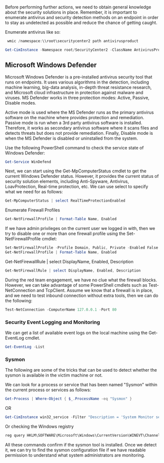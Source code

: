 Before performing further actions, we need to obtain general knowledge about the security solutions in place. Remember, 
it is important to enumerate antivirus and security detection methods on an endpoint in order to stay as undetected as possible 
and reduce the chance of getting caught.

Enumerate antivirus like so:

```PowerShell
 wmic /namespace:\\root\securitycenter2 path antivirusproduct
```

```PowerShell
Get-CimInstance -Namespace root/SecurityCenter2 -ClassName AntivirusProduct
```



## Microsoft Windows Defender

Microsoft Windows Defender is a pre-installed antivirus security tool that runs on endpoints. It uses various algorithms in the detection, 
including machine learning, big-data analysis, in-depth threat resistance research, and Microsoft cloud infrastructure in protection against 
malware and viruses. MS Defender works in three protection modes: Active, Passive, Disable modes. 

Active mode is used where the MS Defender runs as the primary antivirus software on the machine where provides protection and remediation. 
Passive mode is run when a 3rd party antivirus software is installed. Therefore, it works as secondary antivirus software where it scans 
files and detects threats but does not provide remediation. Finally, Disable mode is when the MS Defender is disabled or uninstalled from the system.

 Use the following PowerShell command to check the service state of Windows Defender:
 
 ```PowerShell
 Get-Service WinDefend
 ```
 
 Next, we can start using the Get-MpComputerStatus cmdlet to get the current Windows Defender status. However, it provides the current status of security 
 solution elements, including Anti-Spyware, Antivirus, LoavProtection, Real-time protection, etc. We can use select to specify what we need for as follows:
 
 ```PowerShell
 Get-MpComputerStatus | select RealTimeProtectionEnabled
 ```
 
 Enumerate Firewall Profiles
 
 ```PowerShell
 Get-NetFirewallProfile | Format-Table Name, Enabled
 ```
 
 If we have admin privileges on the current user we logged in with, then we try to disable one or more than one firewall profile using the Set-NetFirewallProfile cmdlet:
 
 ```PowerShell
 Set-NetFirewallProfile -Profile Domain, Public, Private -Enabled False
 Get-NetFirewallProfile | Format-Table Name, Enabled
 ```
 
 Get-NetFirewallRule | select DisplayName, Enabled, Description
 
 ```PowerShell
 Get-NetFirewallRule | select DisplayName, Enabled, Description
 ```
 
 During the red team engagement, we have no clue what the firewall blocks. However, we can take advantage of some PowerShell cmdlets such as Test-NetConnection and TcpClient. 
 Assume we know that a firewall is in place, and we need to test inbound connection without extra tools, then we can do the following: 
 
 ```PowerShell
 Test-NetConnection -ComputerName 127.0.0.1 -Port 80
 ```

### Security Event Logging and Monitoring

We can get a list of available event logs on the local machine using the Get-EventLog cmdlet.

```PowerShell
Get-EventLog -List
```

### Sysmon

The following are some of the tricks that can be used to detect whether the sysmon is available in the victim machine or not.

We can  look for a process or service that has been named "Sysmon" within the current process or services as follows:

```PowerShell
Get-Process | Where-Object { $_.ProcessName -eq "Sysmon" }
```

OR

```PowerShell
Get-CimInstance win32_service -Filter "Description = 'System Monitor service'"
```

Or checking the Windows registry

```PowerShell
reg query HKLM\SOFTWARE\Microsoft\Windows\CurrentVersion\WINEVT\Channels\Microsoft-Windows-Sysmon/Operational
```

All these commands confirm if the sysmon tool is installed. Once we detect it, we can try to find the sysmon configuration file if we have readable permission to understand what system administrators are monitoring.
